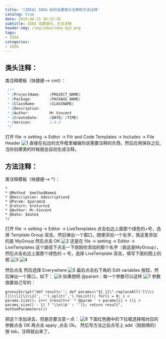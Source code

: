 ```yaml
---
title: '[IDEA] IDEA 如何设置类头注释和方法注释'
catalog: true
date: 2019-06-13 10:32:36
subtitle: IDEA 设置类头、方法注释
header-img: /img/idea/idea_bg2.png
tags:
- IDEA
categories:
- IDEA
---
```


## 类头注释：
类注释模板（快捷键--> cmt）：
```java
 /**
 * @ProjectName:    $PROJECT_NAME$
 * @Package:        $PACKAGE_NAME$
 * @ClassName:      $CLASSNAME$
 * @Description:    
 * @Author:         Mr.Vincent
 * @CreateDate:     $DATE$ $TIME$
 * @Version:        1.0.0  
 */
```
打开 file -> setting -> Editor -> Filr and Code Templates -> Includes -> File Header 
![1](1.jpeg)
直接在右边的文件框里编辑你说需要注释的东西，然后应用保存之后,当你创建类的时候就会自动生成注释。

## 方法注释：	
类注释模板（快捷键--> *）：
```
* 
* @Method  $methodName$
* @Description: $description$ 
* @Param: $params$ 
* @return: $returns$ 
* @Author: Mr.Vincent 
* @Date: $date$ 
*/ 
```
打开 file -> setting -> Editor -> LiveTemplates 点击右边上面那个绿色的+号，选择 Template Group 双击，然后弹出一个窗口，随便添加一个名字，我这里添加的是 MyGroup 然后点击 OK 
![2](2.png)
还是在 file -> setting -> Editor -> LiveTemplates 这个路径下点击一下刚刚你添加的那个名字（我这是MyGroup），然后点击右边上面那个绿色的 + 号，选择 LiveTemplate 双击，填写下面的图上的框 
![3](3.png)
![4](4.png)

然后点击
然后选择 Everywhere 
![5](5.jpeg)
最后点击右下角的 Edit variables 按钮，然后弹出一个窗口，如下： 
![6](6.jpeg)
如果想把 @param：每一个参数可以这样 
![7](7.png)
参数值要自己写的：

```
groovyScript("def result=''; def params=\"${_1}\".replaceAll('[\\\\[|\\\\]|\\\\s]', '').split(',').toList(); for(i = 0; i < params.size(); i++) {result+=' * @param ' + params[i] + ((i < params.size() - 1) ? '\\n\\b' : '')}; return result", methodParameters())
```
把这个添加进去，但是还要注意一点： 
![8](8.png)
 下面红色圈中的下拉框选择相对应的参数点击 OK 
再点击 apply ,点击 Ok。 
然后写方法之前点写上 add（刚刚填的）按 tab，注释就出来了。